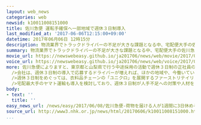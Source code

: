```yaml
---
layout: web_news
categories: web
newsid: k10011008151000
title: 佐川急便 運転手確保へ一部地域で週休３日制導入
last_modified_at: '2017-06-06T12:15:00+09:00'
datetime: 2017年06月06日 12時15分
description: 物流業界でトラックドライバーの不足が大きな課題となる中、宅配便大手の佐川急便はドライバーを確保するため一部の地域で週休３日制を導入しました。
summary: 物流業界でトラックドライバーの不足が大きな課題となる中、宅配便大手の佐川急便はドライバーを確保するため一部の地域で週休３日制を導入しました。
movie_url: https://newswebeasy.github.io/ja201706/news/web/movie/2017/06/08/k10011008151000.mp4
voice_url: https://newswebeasy.github.io/ja201706/news/web/voice/2017/06/08/k10011008151000.mp3
more: 佐川急便によりますと、東京都と山梨県で行う中途採用の活動で週休３日制の正社員のトラックドライバーの募集をことし３月から始めました。<br /><br />これは、物流業界でトラックドライバーの不足が大きな課題となる中、幅広い働き方を認めてドライバーを確保することがねらいです。週休３日制の導入にあたっては、現在、１日当たり８時間としている労働時間を平均で１０時間とし、基本給は週休２日制の社員とほぼ変わらないとしています。<br
  />会社は、週休３日制の導入で応募するドライバーが増えれば、ほかの地域や、今働いているドライバーに対象を広げることを検討するということです。<br /><br
  />週休３日制をめぐっては、衣料品チェーンの「ユニクロ」を展開するファーストリテイリングが、地域限定の正社員を対象におととし始めたほか、ＩＴ大手のヤフーがことし４月に育児や介護をしている従業員を対象に導入しています。<br
  />宅配最大手のヤマト運輸も導入を検討しており、週休３日制が人手不足への対策や人材をつなぎ止める方法として広がるかどうか注目されています。
body:
- text: ''
  title: ''
easy_news_url: /news/easy/2017/06/08/佐川急便-荷物を届ける人が1週間に3日休めるようにする/
source_url: http://www3.nhk.or.jp/news/html/20170606/k10011008151000.html
...
```

